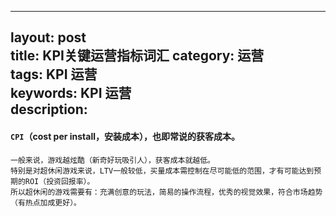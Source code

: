 
---
layout: post  
title: KPI关键运营指标词汇
category: 运营  
tags: KPI  运营  
keywords: KPI  运营  
description:   
---

#### `CPI`（cost per install，安装成本），也即常说的获客成本。
```
一般来说，游戏越炫酷（新奇好玩吸引人），获客成本就越低。
特别是对超休闲游戏来说，LTV一般较低，买量成本需控制在尽可能低的范围，才有可能达到预期的ROI（投资回报率）。
所以超休闲的游戏需要有：充满创意的玩法，简易的操作流程，优秀的视觉效果，符合市场趋势（有热点加成更好）。
```